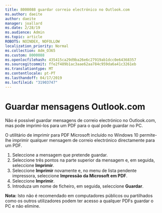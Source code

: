 ```yaml
---
title: 8000088 guardar correio electrónico no Outlook.com
ms.author: daeite
author: daeite
manager: joallard
ms.date: 2/28/19
ms.audience: Admin
ms.topic: article
ROBOTS: NOINDEX, NOFOLLOW
localization_priority: Normal
ms.collection: Adm_O365
ms.custom: 8000088
ms.openlocfilehash: 435415ca29d9ba26e6c27919ab1dcc0e64368357
ms.sourcegitcommit: ffe2f489b1ac3aae62aa784c959da6a41c3261eb
ms.translationtype: MT
ms.contentlocale: pt-PT
ms.lasthandoff: 04/17/2019
ms.locfileid: "31903747"
---
```

# <a name="saving-messages-in-outlookcom"></a>Guardar mensagens Outlook.com

Não é possível guardar mensagens de correio electrónico no Outlook.com, mas pode imprimi-los para um PDF para o qual pode guardar no PC.

O utilitário de imprimir para PDF Microsoft incluído no Windows 10 permite-lhe imprimir qualquer mensagem de correio electrónico directamente para um PDF.

1. Seleccione a mensagem que pretende guardar.
2. Seleccione três pontos na parte superior da mensagem e, em seguida, seleccione **Imprimir**.
3. Seleccione **Imprimir** novamente e, no menu de lista pendente impressora, seleccione **Impressão da Microsoft em PDF**.
4. Seleccione **Imprimir**.
5. Introduza um nome de ficheiro, em seguida, seleccione **Guardar**.

**Nota:** Isto não é recomendado em computadores públicos ou partilhados como os outros utilizadores podem ter acesso a qualquer PDFs guardar o PC e não elimine.